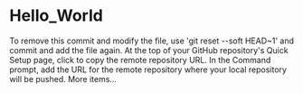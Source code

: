# Hello_World
To remove this commit and modify the file, use 'git reset --soft HEAD~1' and commit and add the file again.
At the top of your GitHub repository's Quick Setup page, click to copy the remote repository URL.
In the Command prompt, add the URL for the remote repository where your local repository will be pushed.
More items...

